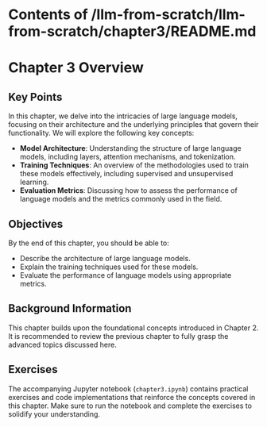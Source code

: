 # Contents of /llm-from-scratch/llm-from-scratch/chapter3/README.md

# Chapter 3 Overview

## Key Points
In this chapter, we delve into the intricacies of large language models, focusing on their architecture and the underlying principles that govern their functionality. We will explore the following key concepts:

- **Model Architecture**: Understanding the structure of large language models, including layers, attention mechanisms, and tokenization.
- **Training Techniques**: An overview of the methodologies used to train these models effectively, including supervised and unsupervised learning.
- **Evaluation Metrics**: Discussing how to assess the performance of language models and the metrics commonly used in the field.

## Objectives
By the end of this chapter, you should be able to:
- Describe the architecture of large language models.
- Explain the training techniques used for these models.
- Evaluate the performance of language models using appropriate metrics.

## Background Information
This chapter builds upon the foundational concepts introduced in Chapter 2. It is recommended to review the previous chapter to fully grasp the advanced topics discussed here.

## Exercises
The accompanying Jupyter notebook (`chapter3.ipynb`) contains practical exercises and code implementations that reinforce the concepts covered in this chapter. Make sure to run the notebook and complete the exercises to solidify your understanding.